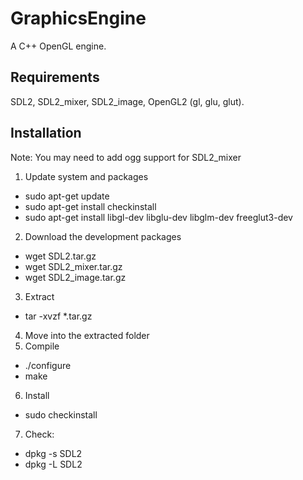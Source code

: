 # GraphicsEngine
A C++ OpenGL engine.

## Requirements
SDL2, SDL2_mixer, SDL2_image, OpenGL2 (gl, glu, glut).

## Installation
Note: You may need to add ogg support for SDL2_mixer

1. Update system and packages
  * sudo apt-get update
  * sudo apt-get install checkinstall
  * sudo apt-get install libgl-dev libglu-dev libglm-dev freeglut3-dev
2. Download the development packages
  * wget SDL2.tar.gz
  * wget SDL2_mixer.tar.gz
  * wget SDL2_image.tar.gz
3. Extract
  * tar -xvzf *.tar.gz
4. Move into the extracted folder
5. Compile
  * ./configure
  * make
6. Install
  * sudo checkinstall
7. Check:
  * dpkg -s SDL2
  * dpkg -L SDL2
